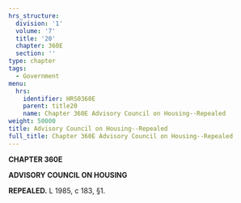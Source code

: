 ```yaml
---
hrs_structure:
  division: '1'
  volume: '7'
  title: '20'
  chapter: 360E
  section: ''
type: chapter
tags:
  - Government
menu:
  hrs:
    identifier: HRS0360E
    parent: title20
    name: Chapter 360E Advisory Council on Housing--Repealed
weight: 50000
title: Advisory Council on Housing--Repealed
full_title: Chapter 360E Advisory Council on Housing--Repealed
---
```

**CHAPTER 360E**

**ADVISORY COUNCIL ON HOUSING**

**REPEALED.** L 1985, c 183, §1.